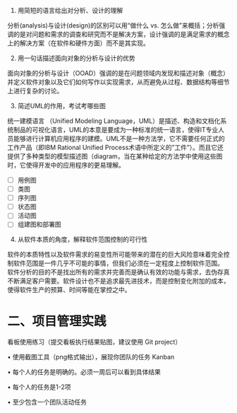 1. 用简短的语言给出对分析、设计的理解

分析(analysis)与设计(design)的区别可以用“做什么 vs. 怎么做”来概括；分析强调的是对问题和需求的调查和研究而不是解决方案，设计强调的是满足需求的概念上的解决方案（在软件和硬件方面）而不是其实现。

2. 用一句话描述面向对象的分析与设计的优势

面向对象的分析与设计（OOAD）强调的是在问题领域内发现和描述对象（概念）并定义软件对象以及它们如何写作以实现需求，从而避免从过程、数据结构等细节上进行复杂的讨论。

3. 简述UML的作用，考试考哪些图

统一建模语言 （Unified Modeling Language，UML）是描述、构造和文档化系统制品的可视化语言，UML的本意是要成为一种标准的统一语言，使得IT专业人员能够进行计算机应用程序的建模。UML不是一种方法学，它不需要任何正式的工作产品（即IBM Rational Unified Process术语中所定义的”工件”）。而且它还提供了多种类型的模型描述图（diagram，当在某种给定的方法学中使用这些图时，它使得开发中的应用程序的更易理解。

- [ ] 用例图
- [ ] 类图
- [ ] 序列图
- [ ] 状态图
- [ ] 活动图
- [ ] 组建图和部署图

4. 从软件本质的角度，解释软件范围控制的可行性

软件的本质特性以及软件需求的易变性所可能带来的潜在的巨大风险意味着完全控制软件范围是一件几乎不可能的事情，但我们必须在一定程度上控制软件范围。 软件分析的目的不是找出所有的需求并完善而是确认有效的功能与需求，去伪存真不断满足客户需要。软件设计也不是追求最先进技术，而是控制变化附加的成本，使得软件生产的预算、时间等能在掌控之中。

# 二、项目管理实践

看板使用练习（提交看板执行结果贴图，建议使用 Git project）

•	使用截图工具（png格式输出），展现你团队的任务 Kanban

•	每个人的任务是明确的。必须一周后可以看到具体结果

•	每个人的任务是1-2项

•	至少包含一个团队活动任务

